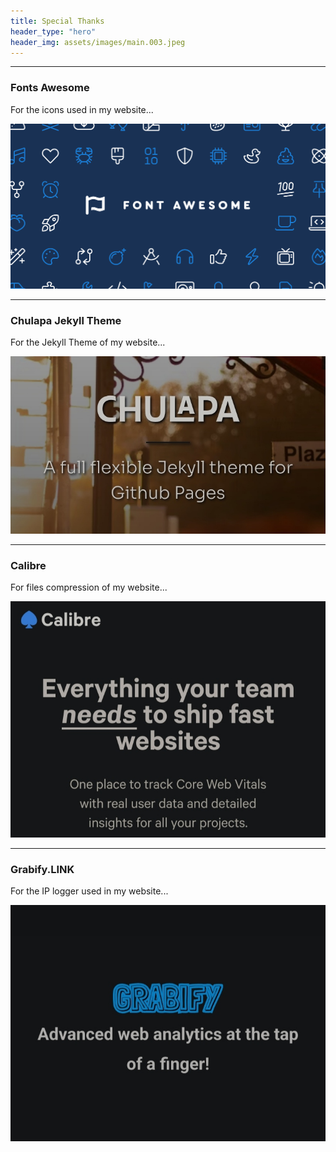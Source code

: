 ```yaml
---
title: Special Thanks
header_type: "hero"
header_img: assets/images/main.003.jpeg
---
```

---

### Fonts Awesome

For the icons used in my website...

![000.008](/assets/images/000.008.png)

---

### Chulapa Jekyll Theme

For the Jekyll Theme of my website...

![000.009](/assets/images/000.009.jpeg)

---

### Calibre

For files compression of my website...

![000.013](/assets/images/000.013.jpeg)

---

### Grabify.LINK

For the IP logger used in my website...

![000.014](/assets/images/000.014.jpeg)
